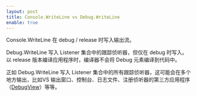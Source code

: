 ```yaml
---
layout: post
title: Console.WriteLine vs Debug.WriteLine
enable: true
---
```


Console.WriteLine 在 debug / release 时写入输出流。

Debug.WriteLine 写入 Listener 集合中的跟踪侦听器，但仅在 debug 时写入。以 release 版本编译应用程序时，编译器不会将 Debug 元素编译到代码中。

正如 Debug.WriteLine 写入 Listener 集合中的所有跟踪侦听器，这可能会在多个地方输出，比如VS 输出窗口、控制台、日志文件、注册侦听器的第三方应用程序（[DebugView](https://learn.microsoft.com/zh-cn/sysinternals/downloads/debugview)）等等。